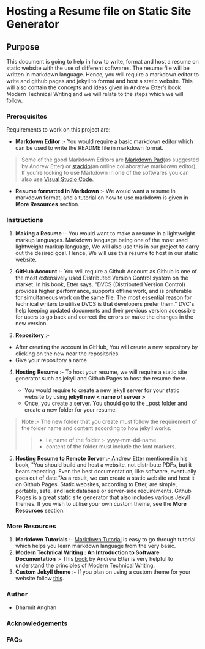 # Hosting a Resume file on Static Site Generator

## Purpose
This document is going to help in how to write, format and host a resume on static website with the use of different softwares. The resume file will be written 
in markdown language. Hence, you will require a markdown editor to write and github pages and jekyll to format and host a static website. This will also contain the 
concepts and ideas given in Andrew Etter’s book Modern Technical Writing and we will relate to the steps which we will follow.

### Prerequisites

Requirements to work on this project are:
* **Markdown Editor** :- You would require a basic markdown editor which can be used to write the README file in markdown format.
> Some of the good Markdown Editors are [Markdown Pad](http://www.markdownpad.com/)(as suggested by Andrew Etter) or [stackio](https://stackedit.io/)(an online collaborative markdown editor), If you're looking to use Markdown in one of the softwares you can also use [Visual Studio Code](https://code.visualstudio.com/).
* **Resume formatted in Markdown** :- We would want a resume in markdown format, and a tutorial on how to use markdown is given in **More Resources** section.

### Instructions
1. **Making a Resume** :- You would want to make a resume in a lightweight markup languages. Markdown language being one of the most used lightweight markup language, We will also use this in our project to carry out the desired goal. Hence, We will use this resume to host in our static website.

2. **GitHub Account** :- You will require a Github Account as Github is one of the most extensively used Distributed Version Control system on the market. In his book, Etter says, "DVCS (Distributed Version Control) provides higher performance, supports offline work, and is preferable for simultaneous work on the same file. The most essential reason for technical writers to utilise DVCS is that developers prefer them." DVC's help keeping updated documents and their previous version accessible for users to go back and correct the errors or make the changes in the new version.

3. **Repository** :- 
 * After creating the account in GitHub, You will create a new repository by clicking on the new near the repositories.
 * Give your repository a name

4. **Hosting Resume** :- To host your resume, we will require a static site generator such as jekyll and Github Pages to host the resume there.
   
   * You would require to create a new jekyll server for your static website by using 
**jekyll new < name of server >**
   * Once, you create a server. You should go to the _post folder and create a new folder for your resume.
  >  Note :- The new folder that you create must follow the requirement of the folder name and content according to how jekyll works. 
  >>  * i.e,name of the folder :-  yyyy-mm-dd-name
  >> * content of the folder must include the font markers.

5.  **Hosting Resume to Remote Server** :- Andrew Etter mentioned in his book, "You should build and host a website, not distribute PDFs, but it bears repeating. Even the best documentation, like software, eventually goes out of date."As a result, we can create a static website and host it on Github Pages. Static websites, according to Etter, are simple, portable, safe, and lack database or server-side requirements. Github Pages is a great static site generator that also includes various Jekyll themes. If you wish to utilise your own custom theme, see the **More Resources** section. 

### More Resources
1. **Markdown Tutorials** :- [Markdown Tutorial](https://www.markdowntutorial.com/) is easy to go through tutorial which helps you learn markdown language from the very basic.
2. **Modern Technical Writing : An Introduction to Software Documentation** :- This [book](https://www.amazon.ca/Modern-Technical-Writing-Introduction-Documentation-ebook/dp/B01A2QL9SS) by Andrew Etter is very helpful to understand the principles of Modern Technical Writing.
3. **Custom Jekyll theme** :-  If you  plan on using a custom theme for your website follow [this](https://docs.github.com/en/pages/setting-up-a-github-pages-site-with-jekyll/adding-a-theme-to-your-github-pages-site-using-jekyll).
   
### Author
- Dharmit Anghan
### Acknowledgements

### FAQs

    
